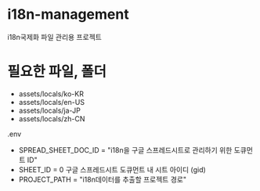 # i18n-management
i18n국제화 파일 관리용 프로젝트

# 필요한 파일, 폴더
* assets/locals/ko-KR
* assets/locals/en-US
* assets/locals/ja-JP
* assets/locals/zh-CN

.env
* SPREAD_SHEET_DOC_ID = "i18n을 구글 스프레드시트로 관리하기 위한 도큐먼트 ID"
* SHEET_ID = 0 구글 스프레드시트 도큐먼트 내 시트 아이디 (gid)
* PROJECT_PATH = "i18n데이터를 추출할 프로젝트 경로"


